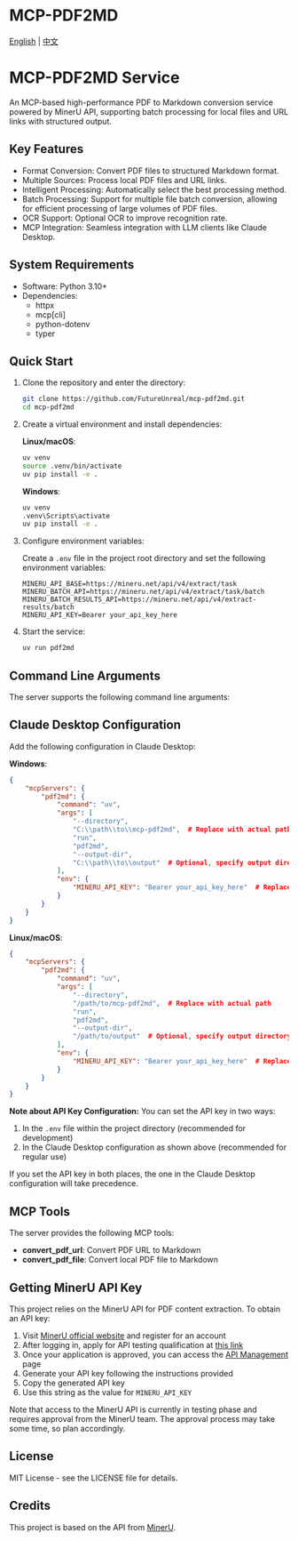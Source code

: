 # MCP-PDF2MD

[English](#pdf2md-service) | [中文](README_CN.md)

# MCP-PDF2MD Service

An MCP-based high-performance PDF to Markdown conversion service powered by MinerU API, supporting batch processing for local files and URL links with structured output.

## Key Features

- Format Conversion: Convert PDF files to structured Markdown format.
- Multiple Sources: Process local PDF files and URL links.
- Intelligent Processing: Automatically select the best processing method.
- Batch Processing: Support for multiple file batch conversion, allowing for efficient processing of large volumes of PDF files.
- OCR Support: Optional OCR to improve recognition rate.
- MCP Integration: Seamless integration with LLM clients like Claude Desktop.

## System Requirements

- Software: Python 3.10+
- Dependencies:
  - httpx
  - mcp[cli]
  - python-dotenv
  - typer

## Quick Start

1. Clone the repository and enter the directory:
   ```bash
   git clone https://github.com/FutureUnreal/mcp-pdf2md.git
   cd mcp-pdf2md
   ```

2. Create a virtual environment and install dependencies:
   
   **Linux/macOS**:
   ```bash
   uv venv
   source .venv/bin/activate
   uv pip install -e .
   ```
   
   **Windows**:
   ```bash
   uv venv
   .venv\Scripts\activate
   uv pip install -e .
   ```

3. Configure environment variables:

   Create a `.env` file in the project root directory and set the following environment variables:
   ```
   MINERU_API_BASE=https://mineru.net/api/v4/extract/task
   MINERU_BATCH_API=https://mineru.net/api/v4/extract/task/batch
   MINERU_BATCH_RESULTS_API=https://mineru.net/api/v4/extract-results/batch
   MINERU_API_KEY=Bearer your_api_key_here
   ```

4. Start the service:
   ```bash
   uv run pdf2md
   ```

## Command Line Arguments

The server supports the following command line arguments:

## Claude Desktop Configuration

Add the following configuration in Claude Desktop:

**Windows**:
```json
{
    "mcpServers": {
        "pdf2md": {
            "command": "uv",
            "args": [
                "--directory",
                "C:\\path\\to\\mcp-pdf2md",  # Replace with actual path
                "run",
                "pdf2md",
                "--output-dir",
                "C:\\path\\to\\output"  # Optional, specify output directory
            ],
            "env": {
                "MINERU_API_KEY": "Bearer your_api_key_here"  # Replace with your API key
            }
        }
    }
}
```

**Linux/macOS**:
```json
{
    "mcpServers": {
        "pdf2md": {
            "command": "uv",
            "args": [
                "--directory",
                "/path/to/mcp-pdf2md",  # Replace with actual path
                "run",
                "pdf2md",
                "--output-dir",
                "/path/to/output"  # Optional, specify output directory
            ],
            "env": {
                "MINERU_API_KEY": "Bearer your_api_key_here"  # Replace with your API key
            }
        }
    }
}
```

**Note about API Key Configuration:**
You can set the API key in two ways:
1. In the `.env` file within the project directory (recommended for development)
2. In the Claude Desktop configuration as shown above (recommended for regular use)

If you set the API key in both places, the one in the Claude Desktop configuration will take precedence.

## MCP Tools

The server provides the following MCP tools:

- **convert_pdf_url**: Convert PDF URL to Markdown
- **convert_pdf_file**: Convert local PDF file to Markdown

## Getting MinerU API Key

This project relies on the MinerU API for PDF content extraction. To obtain an API key:

1. Visit [MinerU official website](https://mineru.net/) and register for an account
2. After logging in, apply for API testing qualification at [this link](https://mineru.net/apiManage/docs?openApplyModal=true)
3. Once your application is approved, you can access the [API Management](https://mineru.net/apiManage/token) page
4. Generate your API key following the instructions provided
5. Copy the generated API key
6. Use this string as the value for `MINERU_API_KEY`

Note that access to the MinerU API is currently in testing phase and requires approval from the MinerU team. The approval process may take some time, so plan accordingly.

## License

MIT License - see the LICENSE file for details.

## Credits

This project is based on the API from [MinerU](https://github.com/opendatalab/MinerU/tree/master).